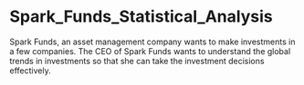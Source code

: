 # Spark_Funds_Statistical_Analysis
Spark Funds, an asset management company wants to make investments in a few companies. The CEO of Spark Funds wants to understand the global trends in investments so that she can take the investment decisions effectively.
